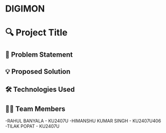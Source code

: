 # DIGIMON
# 🔍 Project Title

## 📝 Problem Statement  


## 💡 Proposed Solution  


## 🛠️ Technologies Used  


## 👨‍💻 Team Members  
-RAHUL BANYALA - KU2407U
-HIMANSHU KUMAR SINGH - KU2407U406
-TILAK POPAT - KU2407U
